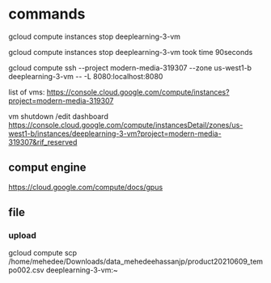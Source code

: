 # commands

gcloud compute instances stop deeplearning-3-vm

gcloud compute instances stop deeplearning-3-vm
took time 90seconds

gcloud compute ssh --project modern-media-319307 --zone us-west1-b deeplearning-3-vm -- -L 8080:localhost:8080



list of vms:
https://console.cloud.google.com/compute/instances?project=modern-media-319307


vm shutdown /edit dashboard
https://console.cloud.google.com/compute/instancesDetail/zones/us-west1-b/instances/deeplearning-3-vm?project=modern-media-319307&rif_reserved



comput engine
--------------
https://cloud.google.com/compute/docs/gpus



file
-----
### upload
gcloud compute scp /home/mehedee/Downloads/data_mehedeehassanjp/product20210609_tempo002.csv deeplearning-3-vm:~

